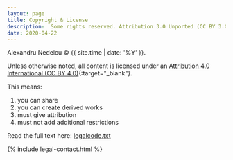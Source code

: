 ```yaml
---
layout: page
title: Copyright & License
description:  Some rights reserved. Attribution 3.0 Unported (CC BY 3.0) 
date: 2020-04-22
---
```


Alexandru Nedelcu &copy; {{ site.time | date: '%Y' }}.

Unless otherwise noted, all content is licensed under an [Attribution 4.0 International (CC BY 4.0)](https://creativecommons.org/licenses/by/4.0/){:target="_blank"}.

This means:

1. you can share
2. you can create derived works
3. must give attribution
4. must not add additional restrictions

Read the full text here: [legalcode.txt](https://creativecommons.org/licenses/by/4.0/legalcode.txt)

{% include legal-contact.html %}
